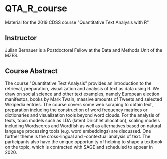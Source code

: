 # QTA_R_course
Material for the 2019 CDSS course "Quantitative Text Analysis with R"

## Instructor 
Julian Bernauer is a Postdoctoral Fellow at the Data and Methods Unit of the MZES.

## Course Abstract 
The course "Quantitative Text Analysis" provides an introduction to the retrieval, preparation, visualization and analysis of text as data using R. We draw on social science and other text examples, namely European election manifestos, books by Mark Twain, massive amounts of Tweets and selected Wikipedia entries. The course covers some web scraping to obtain text, preparation including the construction of word frequency matrixes or dictionaries and visualization tools beyond word clouds. For the analysis of texts, topic models such as LDA (latent Dirichlet allocation), scaling models including Wordscores and Wordfish as well as alternatives based on natural language processing tools (e.g. word embeddings) are discussed. One further theme is the cross-lingual and -contextual analysis of text. The participants also have the unique opportunity of helping to shape a textbook on the topic, which is contracted with SAGE and scheduled to appear in 2020.
